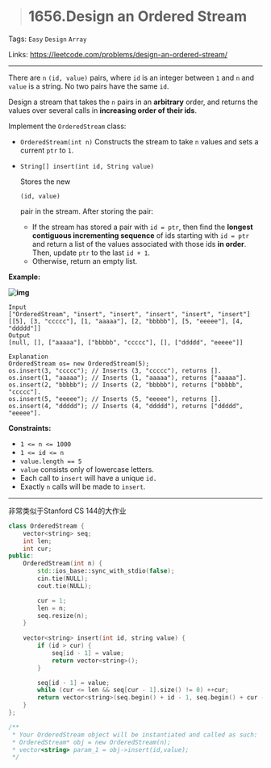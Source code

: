 > # 1656.Design an Ordered Stream

Tags: `Easy` `Design` `Array`

Links: https://leetcode.com/problems/design-an-ordered-stream/

-----

There are `n` `(id, value)` pairs, where `id` is an integer between `1` and `n` and `value` is a string. No two pairs have the same `id`.

Design a stream that takes the `n` pairs in an **arbitrary** order, and returns the values over several calls in **increasing order of their ids**.

Implement the `OrderedStream` class:

- `OrderedStream(int n)` Constructs the stream to take `n` values and sets a current `ptr` to `1`.

- ```
  String[] insert(int id, String value)
  ```

   

  Stores the new

   

  ```
  (id, value)
  ```

   

  pair in the stream. After storing the pair:

  - If the stream has stored a pair with `id = ptr`, then find the **longest contiguous incrementing sequence** of ids starting with `id = ptr` and return a list of the values associated with those ids **in order**. Then, update `ptr` to the last `id + 1`.
  - Otherwise, return an empty list.

 

**Example:**

**![img](https://assets.leetcode.com/uploads/2020/11/10/q1.gif)**

```
Input
["OrderedStream", "insert", "insert", "insert", "insert", "insert"]
[[5], [3, "ccccc"], [1, "aaaaa"], [2, "bbbbb"], [5, "eeeee"], [4, "ddddd"]]
Output
[null, [], ["aaaaa"], ["bbbbb", "ccccc"], [], ["ddddd", "eeeee"]]

Explanation
OrderedStream os= new OrderedStream(5);
os.insert(3, "ccccc"); // Inserts (3, "ccccc"), returns [].
os.insert(1, "aaaaa"); // Inserts (1, "aaaaa"), returns ["aaaaa"].
os.insert(2, "bbbbb"); // Inserts (2, "bbbbb"), returns ["bbbbb", "ccccc"].
os.insert(5, "eeeee"); // Inserts (5, "eeeee"), returns [].
os.insert(4, "ddddd"); // Inserts (4, "ddddd"), returns ["ddddd", "eeeee"].
```

 

**Constraints:**

- `1 <= n <= 1000`
- `1 <= id <= n`
- `value.length == 5`
- `value` consists only of lowercase letters.
- Each call to `insert` will have a unique `id.`
- Exactly `n` calls will be made to `insert`.

-------

非常类似于Stanford CS 144的大作业

```c++
class OrderedStream {
    vector<string> seq;
    int len;
    int cur;
public:
    OrderedStream(int n) {
        std::ios_base::sync_with_stdio(false);
        cin.tie(NULL);
        cout.tie(NULL);

        cur = 1;
        len = n;
        seq.resize(n);
    }
    
    vector<string> insert(int id, string value) {
        if (id > cur) {
            seq[id - 1] = value;
            return vector<string>();
        }

        seq[id - 1] = value;
        while (cur <= len && seq[cur - 1].size() != 0) ++cur;
        return vector<string>(seq.begin() + id - 1, seq.begin() + cur - 1);
    }
};

/**
 * Your OrderedStream object will be instantiated and called as such:
 * OrderedStream* obj = new OrderedStream(n);
 * vector<string> param_1 = obj->insert(id,value);
 */
```

